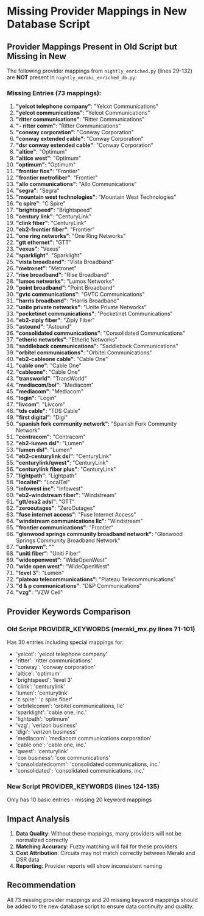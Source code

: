 # Missing Provider Mappings in New Database Script

## Provider Mappings Present in Old Script but Missing in New

The following provider mappings from `nightly_enriched.py` (lines 29-132) are **NOT** present in `nightly_meraki_enriched_db.py`:

### Missing Entries (73 mappings):

1. **"yelcot telephone company"**: "Yelcot Communications"
2. **"yelcot communications"**: "Yelcot Communications"
3. **"ritter communications"**: "Ritter Communications"
4. **"- ritter comm"**: "Ritter Communications"
5. **"conway corporation"**: "Conway Corporation"
6. **"conway extended cable"**: "Conway Corporation"
7. **"dsr conway extended cable"**: "Conway Corporation"
8. **"altice"**: "Optimum"
9. **"altice west"**: "Optimum"
10. **"optimum"**: "Optimum"
11. **"frontier fios"**: "Frontier"
12. **"frontier metrofiber"**: "Frontier"
13. **"allo communications"**: "Allo Communications"
14. **"segra"**: "Segra"
15. **"mountain west technologies"**: "Mountain West Technologies"
16. **"c spire"**: "C Spire"
17. **"brightspeed"**: "Brightspeed"
18. **"century link"**: "CenturyLink"
19. **"clink fiber"**: "CenturyLink"
20. **"eb2-frontier fiber"**: "Frontier"
21. **"one ring networks"**: "One Ring Networks"
22. **"gtt ethernet"**: "GTT"
23. **"vexus"**: "Vexus"
24. **"sparklight"**: "Sparklight"
25. **"vista broadband"**: "Vista Broadband"
26. **"metronet"**: "Metronet"
27. **"rise broadband"**: "Rise Broadband"
28. **"lumos networks"**: "Lumos Networks"
29. **"point broadband"**: "Point Broadband"
30. **"gvtc communications"**: "GVTC Communications"
31. **"harris broadband"**: "Harris Broadband"
32. **"unite private networks"**: "Unite Private Networks"
33. **"pocketinet communications"**: "Pocketinet Communications"
34. **"eb2-ziply fiber"**: "Ziply Fiber"
35. **"astound"**: "Astound"
36. **"consolidated communications"**: "Consolidated Communications"
37. **"etheric networks"**: "Etheric Networks"
38. **"saddleback communications"**: "Saddleback Communications"
39. **"orbitel communications"**: "Orbitel Communications"
40. **"eb2-cableone cable"**: "Cable One"
41. **"cable one"**: "Cable One"
42. **"cableone"**: "Cable One"
43. **"transworld"**: "TransWorld"
44. **"mediacom/boi"**: "Mediacom"
45. **"mediacom"**: "Mediacom"
46. **"login"**: "Login"
47. **"livcom"**: "Livcom"
48. **"tds cable"**: "TDS Cable"
49. **"first digital"**: "Digi"
50. **"spanish fork community network"**: "Spanish Fork Community Network"
51. **"centracom"**: "Centracom"
52. **"eb2-lumen dsl"**: "Lumen"
53. **"lumen dsl"**: "Lumen"
54. **"eb2-centurylink dsl"**: "CenturyLink"
55. **"centurylink/qwest"**: "CenturyLink"
56. **"centurylink fiber plus"**: "CenturyLink"
57. **"lightpath"**: "Lightpath"
58. **"localtel"**: "LocalTel"
59. **"infowest inc"**: "Infowest"
60. **"eb2-windstream fiber"**: "Windstream"
61. **"gtt/esa2 adsl"**: "GTT"
62. **"zerooutages"**: "ZeroOutages"
63. **"fuse internet access"**: "Fuse Internet Access"
64. **"windstream communications llc"**: "Windstream"
65. **"frontier communications"**: "Frontier"
66. **"glenwood springs community broadband network"**: "Glenwood Springs Community Broadband Network"
67. **"unknown"**: ""
68. **"uniti fiber"**: "Uniti Fiber"
69. **"wideopenwest"**: "WideOpenWest"
70. **"wide open west"**: "WideOpenWest"
71. **"level 3"**: "Lumen"
72. **"plateau telecommunications"**: "Plateau Telecommunications"
73. **"d & p communications"**: "D&P Communications"
74. **"vzg"**: "VZW Cell"

## Provider Keywords Comparison

### Old Script PROVIDER_KEYWORDS (meraki_mx.py lines 71-101)
Has 30 entries including special mappings for:
- 'yelcot': 'yelcot telephone company'
- 'ritter': 'ritter communications'
- 'conway': 'conway corporation'
- 'altice': 'optimum'
- 'brightspeed': 'level 3'
- 'clink': 'centurylink'
- 'lumen': 'centurylink'
- 'c spire': 'c spire fiber'
- 'orbitelcomm': 'orbitel communications, llc'
- 'sparklight': 'cable one, inc.'
- 'lightpath': 'optimum'
- 'vzg': 'verizon business'
- 'digi': 'verizon business'
- 'mediacom': 'mediacom communications corporation'
- 'cable one': 'cable one, inc.'
- 'qwest': 'centurylink'
- 'cox business': 'cox communications'
- 'consolidatedcomm': 'consolidated communications, inc.'
- 'consolidated': 'consolidated communications, inc.'

### New Script PROVIDER_KEYWORDS (lines 124-135)
Only has 10 basic entries - missing 20 keyword mappings

## Impact Analysis

1. **Data Quality**: Without these mappings, many providers will not be normalized correctly
2. **Matching Accuracy**: Fuzzy matching will fail for these providers
3. **Cost Attribution**: Circuits may not match correctly between Meraki and DSR data
4. **Reporting**: Provider reports will show inconsistent naming

## Recommendation

All 73 missing provider mappings and 20 missing keyword mappings should be added to the new database script to ensure data continuity and quality.